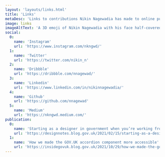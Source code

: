 ```yaml
---
layout: 'layouts/links.html'
title: 'Links'
metaDesc: 'Links to contributions Nikin Nagewadia has made to online publications, as well as links to his profile on popular social media sites.'
image: links
imageAltText: 'A 3D emoji of Nikin Nagewadia with his face half-covered by an Apple laptop.'
social:
  0: 
    name: 'Instagram'
    url: 'https://www.instagram.com/nkngwd/'
  1:
    name: 'Twitter'
    url: 'https://twitter.com/nikin_n'
  2:
    name: 'Dribbble'
    url: 'https://dribbble.com/nnagewad/'
  3:
    name: 'Linkedin'
    url: 'https://www.linkedin.com/in/nikinnagewadia/'
  4: 
    name: 'Github'
    url: 'https://github.com/nnagewad'
  5:
    name: 'Medium'
    url: 'https://nkngwd.medium.com/'
publication:
  0:
    name: 'Starting as a designer in government when you’re working from home'
    url: 'https://designnotes.blog.gov.uk/2021/02/15/starting-as-a-designer-in-government-when-youre-working-from-home/'
  1:
    name: 'How we made the GOV.UK accordion component more accessible'
    url: 'https://insidegovuk.blog.gov.uk/2021/10/29/how-we-made-the-gov-uk-accordion-component-more-accessible/'
---
```

